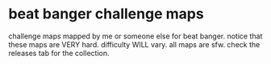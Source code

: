 # beat banger challenge maps
challenge maps mapped by me or someone else for beat banger.
notice that these maps are VERY hard.
difficulty WILL vary.
all maps are sfw.
check the releases tab for the collection.
